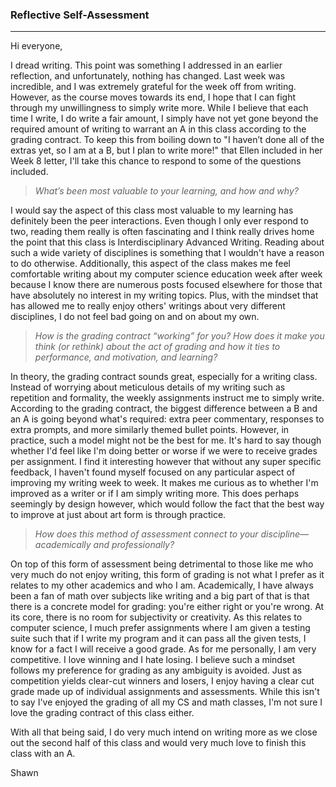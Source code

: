 ### Reflective Self-Assessment
---

Hi everyone,

I dread writing. This point was something I addressed in an earlier reflection, and unfortunately, nothing has changed. Last week was incredible, and I was extremely grateful for the week off from writing. However, as the course moves towards its end, I hope that I can fight through my unwillingness to simply write more. While I believe that each time I write, I do write a fair amount, I simply have not yet gone beyond the required amount of writing to warrant an A in this class according to the grading contract. To keep this from boiling down to "I haven’t done all of the extras yet, so I am at a B, but I plan to write more!" that Ellen included in her Week 8 letter, I'll take this chance to respond to some of the questions included.

> *What’s been most valuable to your learning, and how and why?*

I would say the aspect of this class most valuable to my learning has definitely been the peer interactions. Even though I only ever respond to two, reading them really is often fascinating and I think really drives home the point that this class is Interdisciplinary Advanced Writing. Reading about such a wide variety of disciplines is something that I wouldn't have a reason to do otherwise. Additionally, this aspect of the class makes me feel comfortable writing about my computer science education week after week because I know there are numerous posts focused elsewhere for those that have absolutely no interest in my writing topics. Plus, with the mindset that has allowed me to really enjoy others' writings about very different disciplines, I do not feel bad going on and on about my own.

> *How is the grading contract “working” for you? How does it make you think (or rethink) about the act of grading and how it ties to performance, and motivation, and learning?*

In theory, the grading contract sounds great, especially for a writing class. Instead of worrying about meticulous details of my writing such as repetition and formality, the weekly assignments instruct me to simply write. According to the grading contract, the biggest difference between a B and an A is going beyond what's required: extra peer commentary, responses to extra prompts, and more similarly themed bullet points. However, in practice, such a model might not be the best for me. It's hard to say though whether I'd feel like I'm doing better or worse if we were to receive grades per assignment. I find it interesting however that without any super specific feedback, I haven't found myself focused on any particular aspect of improving my writing week to week. It makes me curious as to whether I'm improved as a writer or if I am simply writing more. This does perhaps seemingly by design however, which would follow the fact that the best way to improve at just about art form is through practice.

> *How does this method of assessment connect to your discipline—academically and professionally?*

On top of this form of assessment being detrimental to those like me who very much do not enjoy writing, this form of grading is not what I prefer as it relates to my other academics and who I am. Academically, I have always been a fan of math over subjects like writing and a big part of that is that there is a concrete model for grading: you're either right or you're wrong. At its core, there is no room for subjectivity or creativity. As this relates to computer science, I much prefer assignments where I am given a testing suite such that if I write my program and it can pass all the given tests, I know for a fact I will receive a good grade. As for me personally, I am very competitive. I love winning and I hate losing. I believe such a mindset follows my preference for grading as any ambiguity is avoided. Just as competition yields clear-cut winners and losers, I enjoy having a clear cut grade made up of individual assignments and assessments. While this isn't to say I've enjoyed the grading of all my CS and math classes, I'm not sure I love the grading contract of this class either.


With all that being said, I do very much intend on writing more as we close out the second half of this class and would very much love to finish this class with an A.

Shawn
